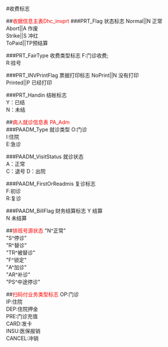 #收费标志

##<font color=red>收据信息主表Dhc_invprt</font>
###PRT_Flag	状态标志
Normal||N 正常  
Abort||A  作废  
Strike||S 冲红  
ToPaid||TP预结算  

###PRT_FairType	收费类型标志
F:门诊收费;  
R:挂号


###PRT_INVPrintFlag	票据打印标志
NoPrint||N   没有打印    
Printed||P   已经打印

###PRT_Handin	结帐标志	
Y：已结  
N：未结

##<font color=red>病人就诊信息表 PA_Adm</font>   
###PAADM_Type  就诊类型
O:门诊  
I:住院  
E:急诊  

###PAADM_VisitStatus 就诊状态	
A：正常  
C：退号
D：出院

###PAADM_FirstOrReadmis 复诊标志	
F:初诊   
R:复诊

###PAADM_BillFlag	财务结算标志
Y 结算  
N 未结算




##<font color=red>排班号源状态</font>
"N^正常"  
"S^停诊"  
"R^替诊"  
"TR^被替诊"    
"F^锁定"   
"A^加诊"   
"AR^补诊"   
"PS^中途停诊"  




##<font color=red>扫码付业务类型标志</font>
OP:门诊  
IP:住院  
DEP:住院押金  
PRE:门诊充值   
CARD:发卡   
INSU:医保报销   
CANCEL:冲销   